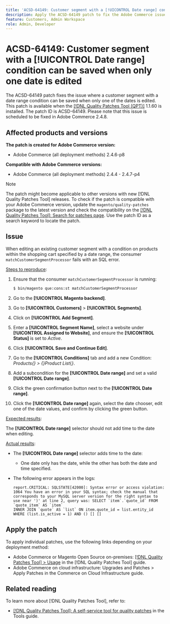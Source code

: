 ```yaml
---
title: 'ACSD-64149: Customer segment with a [!UICONTROL Date range] condition can be saved when only one date is edited'
description: Apply the ACSD-64149 patch to fix the Adobe Commerce issue where customer segment with a **[!UICONTROL Date range]** condition can be saved when only one of the dates is edited.
feature: Customers, Admin Workspace
role: Admin, Developer
---
```


# ACSD-64149: Customer segment with a [!UICONTROL Date range] condition can be saved when only one date is edited

The ACSD-64149 patch fixes the issue where a customer segment with a date range condition can be saved when only one of the dates is edited. This patch is available when the [[!DNL Quality Patches Tool (QPT)]](/help/tools/quality-patches-tool/quality-patches-tool-to-self-serve-quality-patches.md) 1.1.60 is installed. The patch ID is ACSD-64149. Please note that this issue is scheduled to be fixed in Adobe Commerce 2.4.8.

## Affected products and versions

**The patch is created for Adobe Commerce version:**

* Adobe Commerce (all deployment methods) 2.4.6-p8

**Compatible with Adobe Commerce versions:**

* Adobe Commerce (all deployment methods) 2.4.4 - 2.4.7-p4

>[!NOTE]
>
>The patch might become applicable to other versions with new [!DNL Quality Patches Tool] releases. To check if the patch is compatible with your Adobe Commerce version, update the `magento/quality-patches` package to the latest version and check the compatibility on the [[!DNL Quality Patches Tool]: Search for patches page](https://experienceleague.adobe.com/tools/commerce-quality-patches/index.html). Use the patch ID as a search keyword to locate the patch.

## Issue

When editing an existing customer segment with a condition on products within the shopping cart specified by a date range, the consumer `matchCustomerSegmentProcessor` fails with an SQL error.

<u>Steps to reproduce</u>:

1. Ensure that the consumer `matchCustomerSegmentProcessor` is running:

    ```bash
    $ bin/magento que:cons:st matchCustomerSegmentProcessor
    ```

1. Go to the **[!UICONTROL Magento backend]**.
1. Go to **[!UICONTROL Customers]** > **[!UICONTROL Segments]**.
1. Click on **[!UICONTROL Add Segment]**.
1. Enter a **[!UICONTROL Segment Name]**, select a website under **[!UICONTROL Assigned to Website]**, and ensure the **[!UICONTROL Status]** is set to *Active*.
1. Click **[!UICONTROL Save and Continue Edit]**.
1. Go to the **[!UICONTROL Conditions]** tab and add a new Condition: *Products{} > {}Product List*{*}*.
1. Add a subcondition for the **[!UICONTROL Date range]** and set a valid **[!UICONTROL Date range]**.
1. Click the green confirmation button next to the **[!UICONTROL Date range]**.
1. Click the **[!UICONTROL Date range]** again, select the date chooser, edit one of the date values, and confirm by clicking the green button.

<u>Expected results</u>:

The **[!UICONTROL Date range]** selector should not add time to the date when editing.

<u>Actual results</u>:

* The **[!UICONTROL Date range]** selector adds time to the date:
    * One date only has the date, while the other has both the date and time specified.
* The following error appears in the logs:

    ```
    report.CRITICAL: SQLSTATE[42000]: Syntax error or access violation: 1064 You have an error in your SQL syntax; check the manual that corresponds to your MySQL server version for the right syntax to use near ')' at line 2, query was: SELECT `item`.`quote_id` FROM `quote_item` AS `item`
    INNER JOIN `quote` AS `list` ON item.quote_id = list.entity_id WHERE (list.is_active = 1) AND () [] []
    ```


## Apply the patch

To apply individual patches, use the following links depending on your deployment method:

* Adobe Commerce or Magento Open Source on-premises: [[!DNL Quality Patches Tool] > Usage](/help/tools/quality-patches-tool/usage.md) in the [!DNL Quality Patches Tool] guide.
* Adobe Commerce on cloud infrastructure: Upgrades and Patches > Apply Patches in the Commerce on Cloud Infrastructure guide.

## Related reading

To learn more about [!DNL Quality Patches Tool], refer to:

* [[!DNL Quality Patches Tool]: A self-service tool for quality patches](/help/tools/quality-patches-tool/quality-patches-tool-to-self-serve-quality-patches.md) in the Tools guide.
